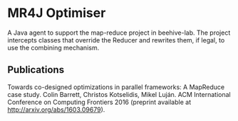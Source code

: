 # MR4J Optimiser

A Java agent to support the map-reduce project in beehive-lab. The project intercepts classes that override the Reducer and rewrites them, if legal, to use the combining mechanism.

## Publications

Towards co-designed optimizations in parallel frameworks: A MapReduce case study.
Colin Barrett, Christos Kotselidis, Mikel Luján. 
ACM International Conference on Computing Frontiers 2016 (preprint available at http://arxiv.org/abs/1603.09679).
